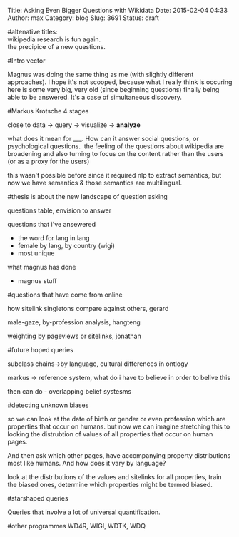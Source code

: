 Title: Asking Even Bigger Questions with Wikidata
Date: 2015-02-04 04:33
Author: max
Category: blog
Slug: 3691
Status: draft

\#altenative titles:  
wikipedia research is fun again.  
the precipice of a new questions.

\#Intro vector

Magnus was doing the same thing as me (with slightly different approaches). I hope it's not scooped, because what I really think is occuring here is some very big, very old (since beginning questions) finally being able to be answered. It's a case of simultaneous discovery.

\#Markus Krotsche 4 stages

close to data -\> query -\> visualize -\> **analyze**

what does it mean for \_\_\_. How can it answer social questions, or psychological questions.  the feeling of the questions about wikipedia are broadening and also turning to focus on the content rather than the users (or as a proxy for the users)

this wasn't possible before since it required nlp to extract semantics, but now we have semantics & those semantics are multilingual.

\#thesis is about the new landscape of question asking

questions table, envision to answer

questions that i've ansewered

-   the word for lang in lang
-   female by lang, by country (wigi)
-   most unique

what magnus has done

-   magnus stuff

\#questions that have come from online

how sitelink singletons compare against others, gerard

male-gaze, by-profession analysis, hangteng

weighting by pageviews or sitelinks, jonathan

\#future hoped queries

subclass chains-\>by language, cultural differences in ontlogy

markus -\> reference system, what do i have to believe in order to belive this

then can do - overlapping belief systesms

\#detecting unknown biases

so we can look at the date of birth or gender or even profession which are properties that occur on humans. but now we can imagine stretching this to looking the distrubtion of values of all properties that occur on human pages.

And then ask which other pages, have accompanying property distributions most like humans. And how does it vary by language?

look at the distributions of the values and sitelinks for all properties, train the biased ones, determine which properties might be termed biased.

\#starshaped queries

Queries that involve a lot of universal quantification.

\#other programmes WD4R, WIGI, WDTK, WDQ
